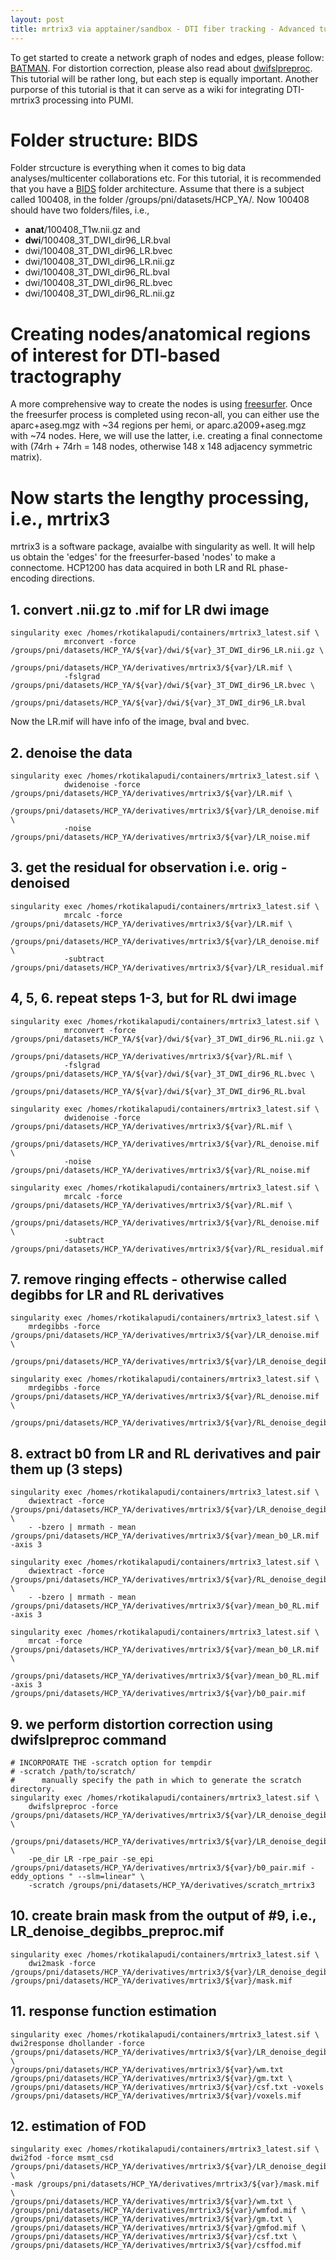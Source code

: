```yaml
---
layout: post
title: mrtrix3 via apptainer/sandbox - DTI fiber tracking - Advanced tutorial
---
```

To get started to create a network graph of nodes and edges, please follow: [BATMAN](https://osf.io/fkyht/). For distortion correction, please also read about [dwifslpreproc](https://mrtrix.readthedocs.io/en/3.0_rc1/reference/scripts/dwipreproc.html). This tutorial will be rather long, but each step is equally important. Another purporse of this tutorial is that it can serve as a wiki for integrating DTI-mrtrix3 processing into PUMI.

# Folder structure: BIDS
Folder strcucture is everything when it comes to big data analyses/multicenter collaborations etc. For this tutorial, it is recommended that you have a [BIDS](https://bids-standard.github.io/bids-starter-kit/folders_and_files/folders.html) folder architecture. Assume that there is a subject called 100408, in the folder /groups/pni/datasets/HCP_YA/. Now 100408 should have two folders/files, i.e., 
- **anat**/100408_T1w.nii.gz and 
- **dwi**/100408_3T_DWI_dir96_LR.bval
- dwi/100408_3T_DWI_dir96_LR.bvec
- dwi/100408_3T_DWI_dir96_LR.nii.gz
- dwi/100408_3T_DWI_dir96_RL.bval
- dwi/100408_3T_DWI_dir96_RL.bvec
- dwi/100408_3T_DWI_dir96_RL.nii.gz
                                 

# Creating nodes/anatomical regions of interest for DTI-based tractography
A more comprehensive way to create the nodes is using [freesurfer](https://k87rte.github.io/clusterDocs/2023/09/07/freesurfer.html). Once the freesurfer process is completed using recon-all, you can either use the aparc+aseg.mgz with ~34 regions per hemi, or aparc.a2009+aseg.mgz with ~74 nodes. Here, we will use the latter, i.e. creating a final connectome with (74rh + 74rh = 148 nodes, otherwise 148 x 148 adjacency symmetric matrix). 

# Now starts the lengthy processing, i.e., mrtrix3
mrtrix3 is a software package, avaialbe with singularity as well. It will help us obtain the 'edges' for the freesurfer-based 'nodes' to make a connectome. HCP1200 has data acquired in both LR and RL phase-encoding directions.

## 1. convert .nii.gz to .mif for LR dwi image
```
singularity exec /homes/rkotikalapudi/containers/mrtrix3_latest.sif \
            mrconvert -force /groups/pni/datasets/HCP_YA/${var}/dwi/${var}_3T_DWI_dir96_LR.nii.gz \
            /groups/pni/datasets/HCP_YA/derivatives/mrtrix3/${var}/LR.mif \
            -fslgrad /groups/pni/datasets/HCP_YA/${var}/dwi/${var}_3T_DWI_dir96_LR.bvec \
            /groups/pni/datasets/HCP_YA/${var}/dwi/${var}_3T_DWI_dir96_LR.bval
```
Now the LR.mif will have info of the image, bval and bvec.

## 2. denoise the data
```
singularity exec /homes/rkotikalapudi/containers/mrtrix3_latest.sif \
            dwidenoise -force /groups/pni/datasets/HCP_YA/derivatives/mrtrix3/${var}/LR.mif \
            /groups/pni/datasets/HCP_YA/derivatives/mrtrix3/${var}/LR_denoise.mif \
            -noise /groups/pni/datasets/HCP_YA/derivatives/mrtrix3/${var}/LR_noise.mif
```

## 3. get the residual for observation i.e. orig - denoised
```
singularity exec /homes/rkotikalapudi/containers/mrtrix3_latest.sif \
            mrcalc -force /groups/pni/datasets/HCP_YA/derivatives/mrtrix3/${var}/LR.mif \
            /groups/pni/datasets/HCP_YA/derivatives/mrtrix3/${var}/LR_denoise.mif \
            -subtract /groups/pni/datasets/HCP_YA/derivatives/mrtrix3/${var}/LR_residual.mif
```

## 4, 5, 6. repeat steps 1-3, but for RL dwi image
```
singularity exec /homes/rkotikalapudi/containers/mrtrix3_latest.sif \
            mrconvert -force /groups/pni/datasets/HCP_YA/${var}/dwi/${var}_3T_DWI_dir96_RL.nii.gz \
            /groups/pni/datasets/HCP_YA/derivatives/mrtrix3/${var}/RL.mif \
            -fslgrad /groups/pni/datasets/HCP_YA/${var}/dwi/${var}_3T_DWI_dir96_RL.bvec \
            /groups/pni/datasets/HCP_YA/${var}/dwi/${var}_3T_DWI_dir96_RL.bval

singularity exec /homes/rkotikalapudi/containers/mrtrix3_latest.sif \
            dwidenoise -force /groups/pni/datasets/HCP_YA/derivatives/mrtrix3/${var}/RL.mif \
            /groups/pni/datasets/HCP_YA/derivatives/mrtrix3/${var}/RL_denoise.mif \
            -noise /groups/pni/datasets/HCP_YA/derivatives/mrtrix3/${var}/RL_noise.mif

singularity exec /homes/rkotikalapudi/containers/mrtrix3_latest.sif \
            mrcalc -force /groups/pni/datasets/HCP_YA/derivatives/mrtrix3/${var}/RL.mif \
            /groups/pni/datasets/HCP_YA/derivatives/mrtrix3/${var}/RL_denoise.mif \
            -subtract /groups/pni/datasets/HCP_YA/derivatives/mrtrix3/${var}/RL_residual.mif
```

## 7. remove ringing effects - otherwise called degibbs for LR and RL derivatives
```
singularity exec /homes/rkotikalapudi/containers/mrtrix3_latest.sif \
    mrdegibbs -force /groups/pni/datasets/HCP_YA/derivatives/mrtrix3/${var}/LR_denoise.mif \
    /groups/pni/datasets/HCP_YA/derivatives/mrtrix3/${var}/LR_denoise_degibbs.mif

singularity exec /homes/rkotikalapudi/containers/mrtrix3_latest.sif \
    mrdegibbs -force /groups/pni/datasets/HCP_YA/derivatives/mrtrix3/${var}/RL_denoise.mif \
    /groups/pni/datasets/HCP_YA/derivatives/mrtrix3/${var}/RL_denoise_degibbs.mif
```

## 8. extract b0 from LR and RL derivatives and pair them up (3 steps)
```
singularity exec /homes/rkotikalapudi/containers/mrtrix3_latest.sif \
    dwiextract -force /groups/pni/datasets/HCP_YA/derivatives/mrtrix3/${var}/LR_denoise_degibbs.mif \
    - -bzero | mrmath - mean /groups/pni/datasets/HCP_YA/derivatives/mrtrix3/${var}/mean_b0_LR.mif -axis 3

singularity exec /homes/rkotikalapudi/containers/mrtrix3_latest.sif \
    dwiextract -force /groups/pni/datasets/HCP_YA/derivatives/mrtrix3/${var}/RL_denoise_degibbs.mif \
    - -bzero | mrmath - mean /groups/pni/datasets/HCP_YA/derivatives/mrtrix3/${var}/mean_b0_RL.mif -axis 3

singularity exec /homes/rkotikalapudi/containers/mrtrix3_latest.sif \
    mrcat -force /groups/pni/datasets/HCP_YA/derivatives/mrtrix3/${var}/mean_b0_LR.mif \
    /groups/pni/datasets/HCP_YA/derivatives/mrtrix3/${var}/mean_b0_RL.mif -axis 3 /groups/pni/datasets/HCP_YA/derivatives/mrtrix3/${var}/b0_pair.mif
```

## 9. we perform distortion correction using dwifslpreproc command
```
# INCORPORATE THE -scratch option for tempdir
# -scratch /path/to/scratch/
#      manually specify the path in which to generate the scratch directory.
singularity exec /homes/rkotikalapudi/containers/mrtrix3_latest.sif \
    dwifslpreproc -force /groups/pni/datasets/HCP_YA/derivatives/mrtrix3/${var}/LR_denoise_degibbs.mif \
    /groups/pni/datasets/HCP_YA/derivatives/mrtrix3/${var}/LR_denoise_degibbs_preproc.mif \
    -pe_dir LR -rpe_pair -se_epi /groups/pni/datasets/HCP_YA/derivatives/mrtrix3/${var}/b0_pair.mif -eddy_options " --slm=linear" \
    -scratch /groups/pni/datasets/HCP_YA/derivatives/scratch_mrtrix3
```

## 10. create brain mask from the output of #9, i.e., LR_denoise_degibbs_preproc.mif
```
singularity exec /homes/rkotikalapudi/containers/mrtrix3_latest.sif \
    dwi2mask -force /groups/pni/datasets/HCP_YA/derivatives/mrtrix3/${var}/LR_denoise_degibbs_preproc.mif /groups/pni/datasets/HCP_YA/derivatives/mrtrix3/${var}/mask.mif 
```

## 11. response function estimation
```
singularity exec /homes/rkotikalapudi/containers/mrtrix3_latest.sif \
dwi2response dhollander -force /groups/pni/datasets/HCP_YA/derivatives/mrtrix3/${var}/LR_denoise_degibbs_preproc.mif \
/groups/pni/datasets/HCP_YA/derivatives/mrtrix3/${var}/wm.txt /groups/pni/datasets/HCP_YA/derivatives/mrtrix3/${var}/gm.txt \
/groups/pni/datasets/HCP_YA/derivatives/mrtrix3/${var}/csf.txt -voxels /groups/pni/datasets/HCP_YA/derivatives/mrtrix3/${var}/voxels.mif
```

## 12. estimation of FOD
```
singularity exec /homes/rkotikalapudi/containers/mrtrix3_latest.sif \
dwi2fod -force msmt_csd /groups/pni/datasets/HCP_YA/derivatives/mrtrix3/${var}/LR_denoise_degibbs_preproc.mif \
-mask /groups/pni/datasets/HCP_YA/derivatives/mrtrix3/${var}/mask.mif \
/groups/pni/datasets/HCP_YA/derivatives/mrtrix3/${var}/wm.txt \
/groups/pni/datasets/HCP_YA/derivatives/mrtrix3/${var}/wmfod.mif \
/groups/pni/datasets/HCP_YA/derivatives/mrtrix3/${var}/gm.txt \
/groups/pni/datasets/HCP_YA/derivatives/mrtrix3/${var}/gmfod.mif \
/groups/pni/datasets/HCP_YA/derivatives/mrtrix3/${var}/csf.txt \
/groups/pni/datasets/HCP_YA/derivatives/mrtrix3/${var}/csffod.mif
```
